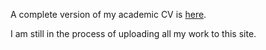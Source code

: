 A complete version of my academic CV is [here]("docs/S_Marilina_2021_resume.pdf").

I am still in the process of uploading all my work to this site.
